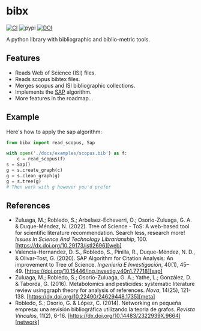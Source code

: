 # bibx

[![CI](https://github.com/coreofscience/python-bibx/actions/workflows/ci.yml/badge.svg)](https://github.com/coreofscience/python-bibx/actions/workflows/ci.yml)
![pypi](https://img.shields.io/pypi/v/bibx)
[![DOI](https://zenodo.org/badge/565499325.svg)](https://zenodo.org/badge/latestdoi/565499325)

A python library with bibliographic and biblio-metric tools.

## Features

- Reads Web of Science (ISI) files.
- Reads scopus bibtex files.
- Merges scopus and ISI bibliographic collections.
- Implements the [SAP][sap] algorithm.
- More features in the roadmap...

## Example

Here's how to apply the sap algorithm:

```python
from bibx import read_scopus, Sap

with open('./docs/examples/scopus.bib') as f:
    c = read_scopus(f)
s = Sap()
g = s.create_graph(c)
g = s.clean_graph(g)
g = s.tree(g)
# Then work with g however you'd prefer
```

## References

- Zuluaga, M.; Robledo, S.; Arbelaez-Echeverri, O.; Osorio-Zuluaga, G. A. & Duque-Méndez, N. (2022). Tree of Science - ToS: A web-based tool for scientific literature recommendation. Search less, research more! _Issues In Science And Technology Librarianship_, 100. [https://dx.doi.org/10.29173/istl2696][web]
- Valencia-Hernandez, D. S., Robledo, S., Pinilla, R., Duque-Méndez, N. D., & Olivar-Tost, G. (2020). SAP Algorithm for Citation Analysis: An improvement to Tree of Science. _Ingeniería E Investigación_, 40(1), 45–49. [https://doi.org/10.15446/ing.investig.v40n1.77718][sap]
- Zuluaga, M.; Robledo, S.; Osorio-Zuluaga, G. A.; Yathe, L.; González, D. & Taborda, G. (2016). Metabolomics and pesticides: systematic literature review usinggraph theory for analysis of references. _Nova_, 14(25), 121-138. [https://dx.doi.org/10.22490/24629448.1735][meta]
- Robledo, S.; Osorio, G. & López, C. (2014). Networking en pequeña empresa: una revisión bibliográfica utilizando la teoria de grafos. _Revista Vínculos_, 11(2), 6-16. [https://dx.doi.org/10.14483/2322939X.9664][network]

[web]: https://dx.doi.org/10.29173/istl2696
[sap]: https://dx.doi.org/10.15446/ing.investig.v40n1.77718
[meta]: https://dx.doi.org/10.22490/24629448.1735
[network]: https://dx.doi.org/10.14483/2322939X.9664
